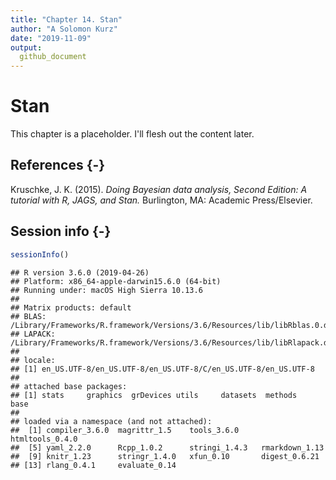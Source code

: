 ```yaml
---
title: "Chapter 14. Stan"
author: "A Solomon Kurz"
date: "2019-11-09"
output:
  github_document
---
```


# Stan

This chapter is a placeholder. I'll flesh out the content later.

## References {-}

Kruschke, J. K. (2015). *Doing Bayesian data analysis, Second Edition: A tutorial with R, JAGS, and Stan.* Burlington, MA: Academic Press/Elsevier.

## Session info {-}


```r
sessionInfo()
```

```
## R version 3.6.0 (2019-04-26)
## Platform: x86_64-apple-darwin15.6.0 (64-bit)
## Running under: macOS High Sierra 10.13.6
## 
## Matrix products: default
## BLAS:   /Library/Frameworks/R.framework/Versions/3.6/Resources/lib/libRblas.0.dylib
## LAPACK: /Library/Frameworks/R.framework/Versions/3.6/Resources/lib/libRlapack.dylib
## 
## locale:
## [1] en_US.UTF-8/en_US.UTF-8/en_US.UTF-8/C/en_US.UTF-8/en_US.UTF-8
## 
## attached base packages:
## [1] stats     graphics  grDevices utils     datasets  methods   base     
## 
## loaded via a namespace (and not attached):
##  [1] compiler_3.6.0  magrittr_1.5    tools_3.6.0     htmltools_0.4.0
##  [5] yaml_2.2.0      Rcpp_1.0.2      stringi_1.4.3   rmarkdown_1.13 
##  [9] knitr_1.23      stringr_1.4.0   xfun_0.10       digest_0.6.21  
## [13] rlang_0.4.1     evaluate_0.14
```

